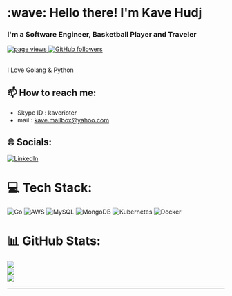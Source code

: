 <h1 align="left" >:wave: Hello there! I'm Kave Hudj</h1>
<h3 align="left">I'm a Software Engineer, Basketball Player and Traveler </h3>


<p align="left">
  <a href="https://github.com/kave08/kave08">
    <img src="https://komarev.com/ghpvc/?username=kave08" alt="page views" />
  </a>
  <a href="https://github.com/kave08?tab=followers">
    <img alt="GitHub followers" src="https://img.shields.io/github/followers/kave08?color=green&logo=github">
  </a>
</p>

<br> I Love Golang & Python <br>

## 📫 How to reach me:
-   Skype ID : kaverioter 
-   mail : kave.mailbox@yahoo.com

## 🌐 Socials:
[![LinkedIn](https://img.shields.io/badge/LinkedIn-%230077B5.svg?logo=linkedin&logoColor=white)](https://www.linkedin.com/in/kave-08/) 

# 💻 Tech Stack:
![Go](https://img.shields.io/badge/go-%2300ADD8.svg?style=for-the-badge&logo=go&logoColor=white) ![AWS](https://img.shields.io/badge/AWS-%23FF9900.svg?style=for-the-badge&logo=amazon-aws&logoColor=white) ![MySQL](https://img.shields.io/badge/mysql-%2300f.svg?style=for-the-badge&logo=mysql&logoColor=white) ![MongoDB](https://img.shields.io/badge/MongoDB-%234ea94b.svg?style=for-the-badge&logo=mongodb&logoColor=white) ![Kubernetes](https://img.shields.io/badge/kubernetes-%23326ce5.svg?style=for-the-badge&logo=kubernetes&logoColor=white) ![Docker](https://img.shields.io/badge/docker-%230db7ed.svg?style=for-the-badge&logo=docker&logoColor=white)

# 📊 GitHub Stats:
![](https://github-readme-stats.vercel.app/api?username=kave08&theme=synthwave&hide_border=false&include_all_commits=false&count_private=false)<br/>
![](https://github-readme-streak-stats.herokuapp.com/?user=kave08&theme=synthwave&hide_border=false)<br/>
![](https://github-readme-stats.vercel.app/api/top-langs/?username=kave08&theme=synthwave&hide_border=false&include_all_commits=false&count_private=false&layout=compact)

---


<!-- Proudly created with GPRM ( https://gprm.itsvg.in ) -->
